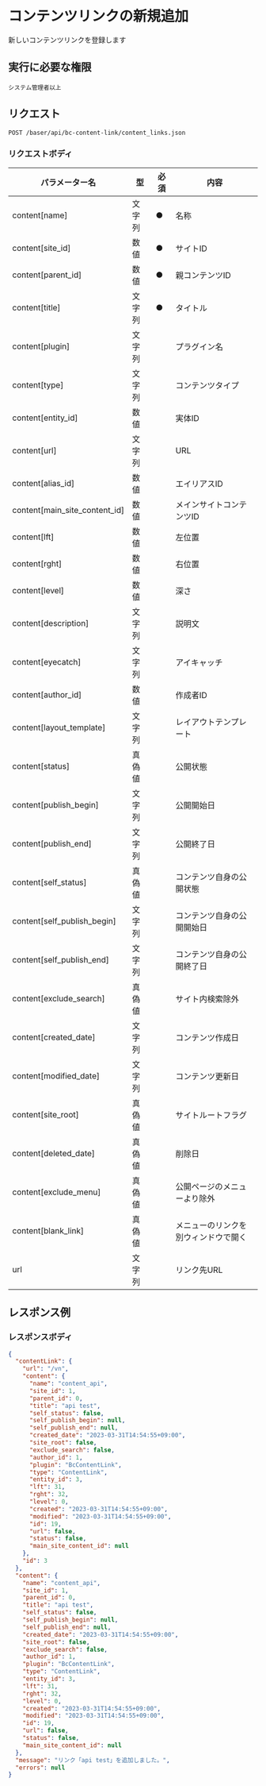 # コンテンツリンクの新規追加

新しいコンテンツリンクを登録します

## 実行に必要な権限

```
システム管理者以上
```

## リクエスト
```
POST /baser/api/bc-content-link/content_links.json
```

### リクエストボディ

| パラメーター名                       | 型   | 必須  | 内容                |
|-------------------------------|-----|-----|-------------------|
| content[name]                 | 文字列	  | ●   | 名称               |
| content[site_id]              | 数値 |  ●   | サイトID              |
| content[parent_id]            | 数値 |   ●  | 親コンテンツID              |
| content[title]                | 文字列 |  ●   | タイトル              |
| content[plugin]               | 文字列 |     | プラグイン名              |
| content[type]                 | 文字列 |     | コンテンツタイプ              |
| content[entity_id]            | 数値 |     | 実体ID               |
| content[url]                  | 文字列 |     | URL              |
| content[alias_id]             | 数値 |     | エイリアスID              |
| content[main_site_content_id] | 数値 |     | メインサイトコンテンツID              |
| content[lft]                  | 数値 |     | 左位置              |
| content[rght]                 | 数値 |     | 右位置              |
| content[level]                | 数値 |     | 深さ              |
| content[description]          | 文字列 |     | 説明文              |
| content[eyecatch]             | 文字列 |     | アイキャッチ              |
| content[author_id]            | 数値 |     | 作成者ID              |
| content[layout_template]      | 文字列 |     | レイアウトテンプレート              |
| content[status]               | 真偽値 |     | 公開状態              |
| content[publish_begin]        | 文字列 |     | 公開開始日              |
| content[publish_end]          | 文字列 |     | 公開終了日              |
| content[self_status]          | 真偽値 |     | コンテンツ自身の公開状態              |
| content[self_publish_begin]   | 文字列 |     | コンテンツ自身の公開開始日              |
| content[self_publish_end]     | 文字列 |     | コンテンツ自身の公開終了日              |
| content[exclude_search]       | 真偽値 |     | サイト内検索除外              |
| content[created_date]         | 文字列 |     | コンテンツ作成日              |
| content[modified_date]        | 文字列 |     | コンテンツ更新日              |
| content[site_root]            | 真偽値 |     | サイトルートフラグ              |
| content[deleted_date]         | 真偽値 |     | 削除日              |
| content[exclude_menu]         | 真偽値 |     | 公開ページのメニューより除外              |
| content[blank_link]           | 真偽値 |     | メニューのリンクを別ウィンドウで開く              |
| url                           | 文字列 |     | リンク先URL              |


## レスポンス例

### レスポンスボディ

```json
{
  "contentLink": {
    "url": "/vn",
    "content": {
      "name": "content_api",
      "site_id": 1,
      "parent_id": 0,
      "title": "api test",
      "self_status": false,
      "self_publish_begin": null,
      "self_publish_end": null,
      "created_date": "2023-03-31T14:54:55+09:00",
      "site_root": false,
      "exclude_search": false,
      "author_id": 1,
      "plugin": "BcContentLink",
      "type": "ContentLink",
      "entity_id": 3,
      "lft": 31,
      "rght": 32,
      "level": 0,
      "created": "2023-03-31T14:54:55+09:00",
      "modified": "2023-03-31T14:54:55+09:00",
      "id": 19,
      "url": false,
      "status": false,
      "main_site_content_id": null
    },
    "id": 3
  },
  "content": {
    "name": "content_api",
    "site_id": 1,
    "parent_id": 0,
    "title": "api test",
    "self_status": false,
    "self_publish_begin": null,
    "self_publish_end": null,
    "created_date": "2023-03-31T14:54:55+09:00",
    "site_root": false,
    "exclude_search": false,
    "author_id": 1,
    "plugin": "BcContentLink",
    "type": "ContentLink",
    "entity_id": 3,
    "lft": 31,
    "rght": 32,
    "level": 0,
    "created": "2023-03-31T14:54:55+09:00",
    "modified": "2023-03-31T14:54:55+09:00",
    "id": 19,
    "url": false,
    "status": false,
    "main_site_content_id": null
  },
  "message": "リンク「api test」を追加しました。",
  "errors": null
}
```
